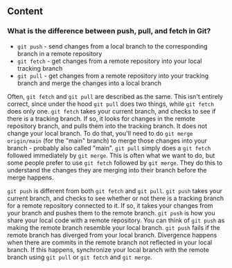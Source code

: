 ## Content

### What is the difference between push, pull, and fetch in Git?

- `git push` - send changes from a local branch to the corresponding branch in a remote repository
- `git fetch` - get changes from a remote repository into your local tracking branch
- `git pull` - get changes from a remote repository into your tracking branch and merge the changes into a local branch

Often, `git fetch` and `git pull` are described as the same. This isn't entirely correct, since under the hood `git pull` does two things, while `git fetch` does only one. `git fetch` takes your current branch, and checks to see if there is a tracking branch. If so, it looks for changes in the remote repository branch, and pulls them into the tracking branch. It does not change your local branch. To do that, you'll need to do `git merge origin/main` (for the "main" branch) to merge those changes into your branch - probably also called "main". `git pull` simply does a `git fetch` followed immediately by `git merge`. This is often what we want to do, but some people prefer to use `git fetch` followed by `git merge`. They do this to understand the changes they are merging into their branch before the merge happens.

`git push` is different from both `git fetch` and `git pull`. `git push` takes your current branch, and checks to see whether or not there is a tracking branch for a remote repository connected to it. If so, it takes your changes from your branch and pushes them to the remote branch. `git push` is how you share your local code with a remote repository. You can think of `git push` as making the remote branch resemble your local branch. `git push` fails if the remote branch has diverged from your local branch. Divergence happens when there are commits in the remote branch not reflected in your local branch. If this happens, synchronize your local branch with the remote branch using `git pull` or `git fetch` and `git merge`.
